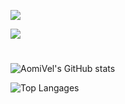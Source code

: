 ![](https://github-profile-summary-cards.vercel.app/api/cards/profile-details?username=noma-t)

![](https://github-profile-summary-cards.vercel.app/api/cards/stats?username=noma-t)
#

![AomiVel's GitHub stats](https://github-readme-stats.vercel.app/api?username=noma-t&show_icons=true&bg_color=000c1a&title_color=61dafb&text_color=cdd7ff)


![Top Langages](https://github-readme-stats.vercel.app/api/top-langs/?username=noma-t&layout=compact&bg_color=000c1a&title_color=61dafb&text_color=cdd7ff)


<!--
**AomiVel/AomiVel** is a ✨ _special_ ✨ repository because its `README.md` (this file) appears on your GitHub profile.

Here are some ideas to get you started:

- 🔭 I’m currently working on ...
- 🌱 I’m currently learning ...
- 👯 I’m looking to collaborate on ...
- 🤔 I’m looking for help with ...
- 💬 Ask me about ...
- 📫 How to reach me: ...
- 😄 Pronouns: ...
- ⚡ Fun fact: ...
-->

